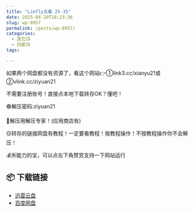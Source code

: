 ```yaml
---
title: "Liefly合集 25-35"
date: 2025-04-20T18:23:36
slug: wp-8957
permalink: /posts/wp-8957/
categories:
  - 其它📺
  - 四爱📺
tags:

---
```


如果两个网盘都没有资源了，看这个网站👉①link3.cc/xianyu21或②vlink.cc/ziyuan21

不需要注册账号！直接点本地下载转存OK？懂吧！

🟢解压密码:ziyuan21

🔵解压用解压专家！(应用商店有)

🟡转存的链接网盘有教程！一定要看教程！按教程操作！不按教程操作你不会解压！

💰🈶能力的宝，可以点左下角赞赏支持一下网站运行

## 📦 下载链接
- [迅雷云盘](https://blziyuan21.com/pay-download/8957?key=40890bc95f&down_id=0)
- [百度网盘](https://blziyuan21.com/pay-download/8957?key=40890bc95f&down_id=1)

